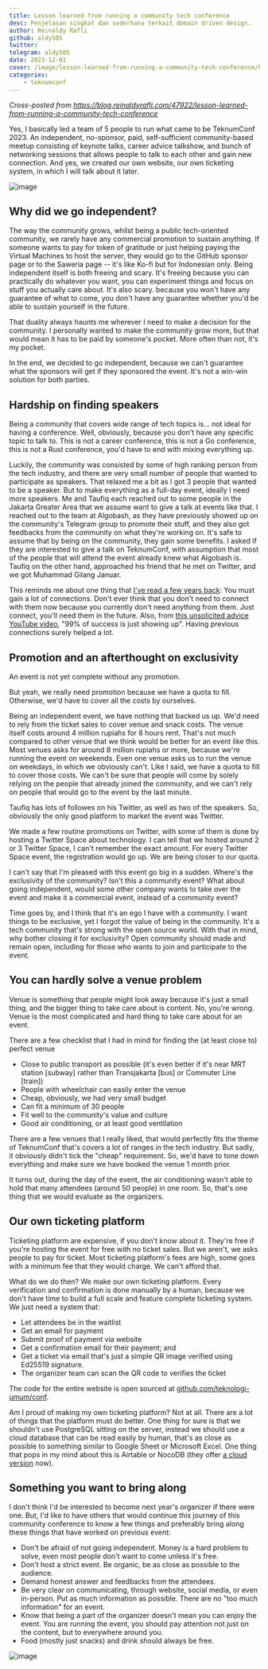 ```yaml
---
title: Lesson learned from running a community tech conference
desc: Penjelasan singkat dan sederhana terkait domain driven design.
author: Reinaldy Rafli
github: aldy505
twitter:
telegram: aldy505
date: 2023-12-01
cover: /image/lesson-learned-from-running-a-community-tech-conference/header.jpg
categories:
    - teknumconf
---
```


_Cross-posted from https://blog.reinaldyrafli.com/47922/lesson-learned-from-running-a-community-tech-conference_

Yes, I basically led a team of 5 people to run what came to be TeknumConf 2023. An independent, no-sponsor, paid, self-sufficient community-based meetup consisting of keynote talks, career advice talkshow, and bunch of networking sessions that allows people to talk to each other and gain new connection. And yes, we created our own website, our own ticketing system, in which I will talk about it later. 

![image](/image/lesson-learned-from-running-a-community-tech-conference/moment.jpg)

## Why did we go independent?

The way the community grows, whilst being a public tech-oriented community, we rarely have any commercial promotion to sustain anything. If someone wants to pay for token of gratitude or just helping paying the Virtual Machines to host the server, they would go to the GitHub sponsor page or to the Saweria page -- it's like Ko-fi but for Indonesian only. Being independent itself is both freeing and scary. It's freeing because you can practically do whatever you want, you can experiment things and focus on stuff you actually care about. It's also scary. because you won't have any guarantee of what to come, you don't have any guarantee whether you'd be able to sustain yourself in the future.

That duality always haunts me wherever I need to make a decision for the community. I personally wanted to make the community grow more, but that would mean it has to be paid by someone's pocket. More often than not, it's my pocket.

In the end, we decided to go independent, because we can't guarantee what the sponsors will get if they sponsored the event. It's not a win-win solution for both parties.

## Hardship on finding speakers

Being a community that covers wide range of tech topics is... not ideal for having a conference. Well, obviously, because you don't have any specific topic to talk to. This is not a career conference, this is not a Go conference, this is not a Rust conference, you'd have to end with mixing everything up.

Luckily, the community was consisted by some of high ranking person from the tech industry, and there are very small number of people that wanted to participate as speakers. That relaxed me a bit as I got 3 people that wanted to be a speaker. But to make everything as a full-day event, ideally I need more speakers. Me and Taufiq each reached out to some people in the Jakarta Greater Area that we assume want to give a talk at events like that. I reached out to the team at Algobash, as they have previously showed up on the community's Telegram group to promote their stuff, and they also got feedbacks from the community on what they're working on. It's safe to assume that by being on the community, they gain some benefits. I asked if they are interested to give a talk on TeknumConf, with assumption that most of the people that will attend the event already knew what Algobash is. Taufiq on the other hand, approached his friend that he met on Twitter, and we got Muhammad Gilang Januar.

This reminds me about one thing that [I've read a few years back](https://www.amazon.com/One-Plus-Equals-Three-Masterclass/dp/1447287053): You must gain a lot of connections. Don't ever think that you don't need to connect with them now because you currently don't need anything from them. Just connect, you'll need them in the future. Also, from [this unsolicited advice YouTube video](https://www.youtube.com/watch?v=Zz70rcguxwk), "99% of success is just showing up". Having previous connections surely helped a lot.

## Promotion and an afterthought on exclusivity

An event is not yet complete without any promotion.

But yeah, we really need promotion because we have a quota to fill. Otherwise, we'd have to cover all the costs by ourselves. 

Being an independent event, we have nothing that backed us up. We'd need to rely from the ticket sales to cover venue and snack costs. The venue itself costs around 4 million rupiahs for 8 hours rent. That's not much compared to other venue that we think would be better for an event like this. Most venues asks for around 8 million rupiahs or more, because we're running the event on weekends. Even one venue asks us to run the venue on weekdays, in which we obviously can't. Like I said, we have a quota to fill to cover those costs. We can't be sure that people will come by solely relying on the people that already joined the community, and we can't rely on people that would go to the event by the last minute.

Taufiq has lots of followes on his Twitter, as well as two of the speakers. So, obviously the only good platform to market the event was Twitter.

We made a few routine promotions on Twitter, with some of them is done by hosting a Twitter Space about technology. I can tell that we hosted around 2 or 3 Twitter Space, I can't remember the exact amount. For every Twitter Space event, the registration would go up. We are being closer to our quota.

I can't say that I'm pleased with this event go big in a sudden. Where's the exclusivity of the community? Isn't this a community event? What about going independent, would some other company wants to take over the event and make it a commercial event, instead of a community event?

Time goes by, and I think that it's an ego I have with a community. I want things to be exclusive, yet I forgot the value of being in the community. It's a tech community that's strong with the open source world. With that in mind, why bother closing it for exclusivity? Open community should made and remain open, including for those who wants to join and participate to the event.

## You can hardly solve a venue problem

Venue is something that people might look away because it's just a small thing, and the bigger thing to take care about is content. No, you're wrong. Venue is the most complicated and hard thing to take care about for an event.

There are a few checklist that I had in mind for finding the (at least close to) perfect venue

- Close to public transport as possible (it's even better if it's near MRT station [subway] rather than Transjakarta [bus] or Commuter Line [train])
- People with wheelchair can easily enter the venue
- Cheap, obviously, we had very small budget
- Can fit a minimum of 30 people
- Fit well to the community's value and culture
- Good air conditioning, or at least good ventilation

There are a few venues that I really liked, that would perfectly fits the theme of TeknumConf that's covers a lot of ranges in the tech industry. But sadly, it obviously didn't tick the "cheap" requirement. So, we'd have to tone down everything and make sure we have booked the venue 1 month prior.

It turns out, during the day of the event, the air conditioning wasn't able to hold that many attendees (around 50 people) in one room. So, that's one thing that we would evaluate as the organizers.

## Our own ticketing platform

Ticketing platform are expensive, if you don't know about it. They're free if you're hosting the event for free with no ticket sales. But we aren't, we asks people to pay for ticket. Most ticketing platform's fees are high, some goes with a minimum fee that they would charge. We can't afford that.

What do we do then? We make our own ticketing platform. Every verification and confirmation is done manually by a human, because we don't have time to build a full scale and feature complete ticketing system. We just need a system that:

- Let attendees be in the waitlist
- Get an email for payment
- Submit proof of payment via website
- Get a confirmation email for their payment; and 
- Get a ticket via email that's just a simple QR image verified using Ed25519 signature.
- The organizer team can scan the QR code to verifies the ticket

The code for the entire website is open sourced at [github.com/teknologi-umum/conf](https://github.com/teknologi-umum/conf).

Am I proud of making my own ticketing platform? Not at all. There are a lot of things that the platform must do better. One thing for sure is that we shouldn't use PostgreSQL sitting on the server, instead we should use a cloud database that can be read easily by human, that's as close as possible to something similar to Google Sheet or Microsoft Excel. One thing that pops in my mind about this is Airtable or NocoDB (they offer [a cloud version](https://www.nocodb.com/) now). 

## Something you want to bring along

I don't think I'd be interested to become next year's organizer if there were one. But, I'd like to have others that would continue this journey of this community conference to know a few things and preferably bring along these things that have worked on previous event:

- Don't be afraid of not going independent. Money is a hard problem to solve, even most people don't want to come unless it's free.
- Don't host a strict event. Be organic, be as close as possible to the audience.
- Demand honest answer and feedbacks from the attendees.
- Be very clear on communicating, through website, social media, or even in-person. Put as much information as possible. There are no "too much information" for an event.
- Know that being a part of the organizer doesn't mean you can enjoy the event. You are running the event, you should pay attention not just on the content, but to everywhere around you.
- Food (mostly just snacks) and drink should always be free.

![image](/image/lesson-learned-from-running-a-community-tech-conference/lastpic.jpg)
